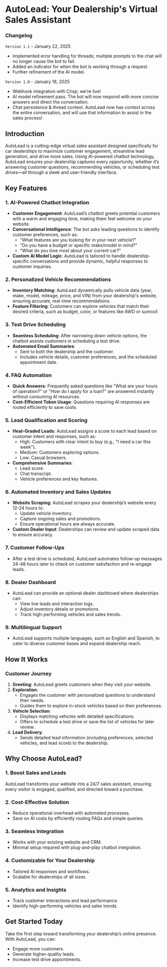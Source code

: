 # AutoLead: Your Dealership's Virtual Sales Assistant

### **Changelog**

`Version 1.1` - January 22, 2025
  - Implemented error handling for threads; multiple prompts to the chat will no longer cause the bot to fail.
  - Added an indicator for when the bot is working through a request.
  - Further refinement of the AI model.

`Version 1.0` - January 18, 2025
  - Webhook integration with Crisp; we're live!
  - AI model refinement pass. The bot will now respond with more concise answers and direct the conversation.
  - Chat persistence & thread context. AutoLead now has context across the entire conversation, and will use that information to assist in the sales process!

## **Introduction**

AutoLead is a cutting-edge virtual sales assistant designed specifically for car dealerships to maximize customer engagement, streamline lead generation, and drive more sales. Using AI-powered chatbot technology, AutoLead ensures your dealership captures every opportunity, whether it’s answering customer questions, recommending vehicles, or scheduling test drives—all through a sleek and user-friendly interface.

## **Key Features**

### **1. AI-Powered Chatbot Integration**

- **Customer Engagement**: AutoLead’s chatbot greets potential customers with a warm and engaging tone, making them feel welcome on your website.
- **Conversational Intelligence**: The bot asks leading questions to identify customer preferences, such as:
  - "What features are you looking for in your next vehicle?"
  - "Do you have a budget or specific make/model in mind?"
  - "What do you love most about your current car?"
- **Custom AI Model Logic**: AutoLead is tailored to handle dealership-specific conversations and provide dynamic, helpful responses to customer inquiries.

### **2. Personalized Vehicle Recommendations**

- **Inventory Matching**: AutoLead dynamically pulls vehicle data (year, make, model, mileage, price, and VIN) from your dealership's website, ensuring accurate, real-time recommendations.
- **Feature Filtering**: Customers can explore vehicles that match their desired criteria, such as budget, color, or features like AWD or sunroof.

### **3. Test Drive Scheduling**

- **Seamless Scheduling**: After narrowing down vehicle options, the chatbot assists customers in scheduling a test drive.
- **Automated Email Summaries**:
  - Sent to both the dealership and the customer.
  - Includes vehicle details, customer preferences, and the scheduled appointment date.

### **4. FAQ Automation**

- **Quick Answers**: Frequently asked questions like "What are your hours of operation?" or "How do I apply for a loan?" are answered instantly without consuming AI resources.
- **Cost-Efficient Token Usage**: Questions requiring AI responses are routed efficiently to save costs.

### **5. Lead Qualification and Scoring**

- **Heat-Graded Leads**: AutoLead assigns a score to each lead based on customer intent and responses, such as:
  - High: Customers with clear intent to buy (e.g., "I need a car this week").
  - Medium: Customers exploring options.
  - Low: Casual browsers.
- **Comprehensive Summaries**:
  - Lead score.
  - Chat transcript.
  - Vehicle preferences and key features.

### **6. Automated Inventory and Sales Updates**

- **Website Scraping**: AutoLead scrapes your dealership’s website every 12-24 hours to:
  - Update vehicle inventory.
  - Capture ongoing sales and promotions.
  - Ensure operational hours are always accurate.
- **Custom Dealer Input**: Dealerships can review and update scraped data to ensure accuracy.

### **7. Customer Follow-Ups**

- After a test drive is scheduled, AutoLead automates follow-up messages 24-48 hours later to check on customer satisfaction and re-engage leads.

### **8. Dealer Dashboard**

- AutoLead can provide an optional dealer dashboard where dealerships can:
  - View live leads and interaction logs.
  - Adjust inventory details or promotions.
  - Track high-performing vehicles and sales trends.

### **9. Multilingual Support**

- AutoLead supports multiple languages, such as English and Spanish, to cater to diverse customer bases and expand dealership reach.

## **How It Works**

### **Customer Journey**

1. **Greeting**: AutoLead greets customers when they visit your website.
2. **Exploration**:
   - Engages the customer with personalized questions to understand their needs.
   - Guides them to explore in-stock vehicles based on their preferences.
3. **Vehicle Selection**:
   - Displays matching vehicles with detailed specifications.
   - Offers to schedule a test drive or save the list of vehicles for later review.
4. **Lead Delivery**:
   - Sends detailed lead information (including preferences, selected vehicles, and lead score) to the dealership.

## **Why Choose AutoLead?**

### **1. Boost Sales and Leads**

AutoLead transforms your website into a 24/7 sales assistant, ensuring every visitor is engaged, qualified, and directed toward a purchase.

### **2. Cost-Effective Solution**

- Reduce operational overhead with automated processes.
- Save on AI costs by efficiently routing FAQs and simple queries.

### **3. Seamless Integration**

- Works with your existing website and CRM.
- Minimal setup required with plug-and-play chatbot integration.

### **4. Customizable for Your Dealership**

- Tailored AI responses and workflows.
- Scalable for dealerships of all sizes.

### **5. Analytics and Insights**

- Track customer interactions and lead performance.
- Identify high-performing vehicles and sales trends.

## **Get Started Today**

Take the first step toward transforming your dealership’s online presence. With AutoLead, you can:

- Engage more customers.
- Generate higher-quality leads.
- Increase test drive appointments.
